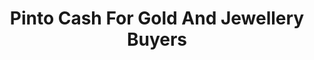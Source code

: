 ---
title: "Pinto Cash For Gold And Jewellery Buyers"
url: /barrie/pinto-cash-for-gold-and-jewellery-buyers/
shop: jewelry
---